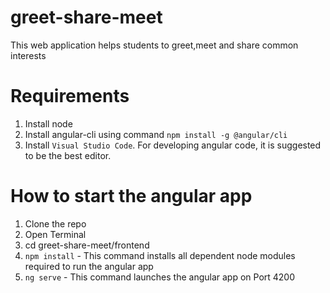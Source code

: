 # greet-share-meet
This web application helps students to greet,meet and share common interests

# Requirements
1. Install node
2. Install angular-cli using command `npm install -g @angular/cli`
3. Install `Visual Studio Code`. For developing angular code, it is suggested to be the best editor.

# How to start the angular app

1. Clone the repo
2. Open Terminal
3. cd greet-share-meet/frontend
4. `npm install` - This command installs all dependent node modules required to run the angular app
5. `ng serve` - This command launches the angular app on Port 4200
